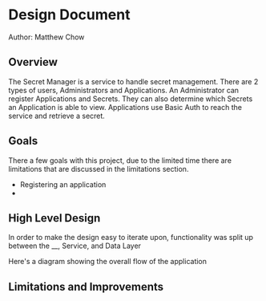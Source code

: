 # Design Document
Author: Matthew Chow

## Overview
The Secret Manager is a service to handle secret management. There are 2 types of users, Administrators and Applications.
An Administrator can register Applications and Secrets. They can also determine which Secrets an Application is able to view.
Applications use Basic Auth to reach the service and retrieve a secret.

## Goals
There a few goals with this project, due to the limited time there are limitations that are discussed in the limitations section.
- Registering an application
- 

## High Level Design
In order to make the design easy to iterate upon, functionality was split up between the __, Service, and Data Layer

Here's a diagram showing the overall flow of the application
## 

## Limitations and Improvements